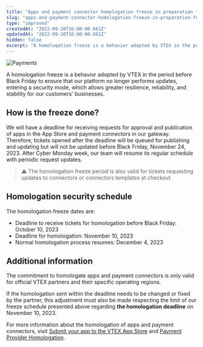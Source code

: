 ```yaml
---
title: "Apps and payment connector homologation freeze in preparation for Black Friday 2023"
slug: "apps-and-payment-connector-homologation-freeze-in-preparation-for-black-friday-2023"
type: "improved"
createdAt: "2022-09-20T16:00:00.661Z"
updatedAt: "2022-09-20T16:00:00.661Z"
hidden: false
excerpt: "A homologation freeze is a behavior adopted by VTEX in the period before Black Friday to ensure that our platform no longer performs updates, entering a security mode, which allows greater resilience, reliability, and stability for our customers' businesses."
---
```

![Payments](https://cdn.jsdelivr.net/gh/vtexdocs/dev-portal-content@main/images/payment-connector-homologation-freeze-in-preparation-for-black-friday-0.png)

A homologation freeze is a behavior adopted by VTEX in the period before Black Friday to ensure that our platform no longer performs updates, entering a security mode, which allows greater resilience, reliability, and stability for our customers' businesses.

## How is the freeze done?

We will have a deadline for receiving requests for approval and publication of apps in the App Store and payment connectors in our gateway. Therefore, tickets opened after the deadline will be queued for publishing and updating but will not be updated before Black Friday, November 24, 2023. After Cyber Monday week, our team will resume its regular schedule with periodic request updates.

>⚠️ The homologation freeze period is also valid for tickets requesting updates to connectors or connectors templates at checkout.

## Homologation security schedule

The homologation freeze dates are:

- Deadline to receive tickets for homologation before Black Friday: October 10, 2023
- Deadline for homologation: November 10, 2023
- Normal homologation process resumes: December 4, 2023

## Additional information

The commitment to homologate apps and payment connectors is only valid for official VTEX partners and their specific operating regions.

If the homologation sent within the deadline needs to be changed or fixed by the partner, this adjustment must also be made respecting the limit of our freeze schedule presented above regarding **the homologation deadline** on November 10, 2023.

For more information about the homologation of apps and payment connectors, visit [Submit your app to the VTEX App Store](https://developers.vtex.com/docs/guides/vtex-io-documentation-submitting-your-app-in-the-vtex-app-store) and [Payment Provider Homologation](https://developers.vtex.com/vtex-rest-api/docs/payments-integration-payment-provider-homologation).
